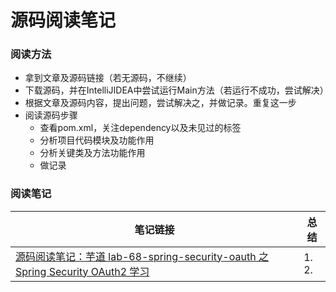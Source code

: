 # 源码阅读笔记

### 阅读方法
- 拿到文章及源码链接（若无源码，不继续）
- 下载源码，并在IntelliJIDEA中尝试运行Main方法（若运行不成功，尝试解决）
- 根据文章及源码内容，提出问题，尝试解决之，并做记录。重复这一步
- 阅读源码步骤
  - 查看pom.xml，关注dependency以及未见过的标签
  - 分析项目代码模块及功能作用
  - 分析关键类及方法功能作用
  - 做记录

### 阅读笔记

|笔记链接|总结|
|--|--|
|[源码阅读笔记：芋道 lab-68-spring-security-oauth 之 Spring Security OAuth2 学习](https://github.com/peteryuanpan/notebook/issues/25)|1. <br>2. |
